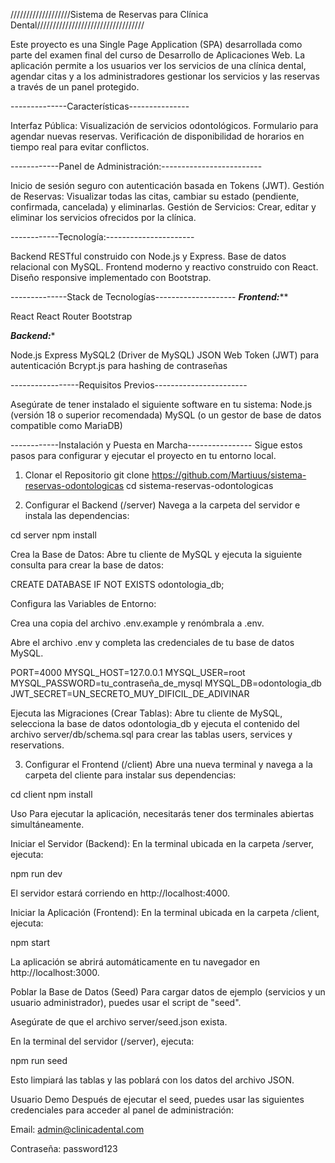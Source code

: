 ///////////////////Sistema de Reservas para Clínica Dental//////////////////////////////////

Este proyecto es una Single Page Application (SPA) desarrollada como parte del examen final del curso de Desarrollo de Aplicaciones Web. La aplicación permite a los usuarios ver los servicios de una clínica dental, agendar citas y a los administradores gestionar los servicios y las reservas a través de un panel protegido.

--------------Características---------------

Interfaz Pública:
Visualización de servicios odontológicos.
Formulario para agendar nuevas reservas.
Verificación de disponibilidad de horarios en tiempo real para evitar conflictos.

------------Panel de Administración:-------------------------

Inicio de sesión seguro con autenticación basada en Tokens (JWT).
Gestión de Reservas: Visualizar todas las citas, cambiar su estado (pendiente, confirmada, cancelada) y eliminarlas.
Gestión de Servicios: Crear, editar y eliminar los servicios ofrecidos por la clínica.

------------Tecnología:----------------------

Backend RESTful construido con Node.js y Express.
Base de datos relacional con MySQL.
Frontend moderno y reactivo construido con React.
Diseño responsive implementado con Bootstrap.

--------------Stack de Tecnologías--------------------
*****Frontend:*******

React
React Router
Bootstrap

*****Backend:******

Node.js
Express
MySQL2 (Driver de MySQL)
JSON Web Token (JWT) para autenticación
Bcrypt.js para hashing de contraseñas

-----------------Requisitos Previos-----------------------

Asegúrate de tener instalado el siguiente software en tu sistema:
Node.js (versión 18 o superior recomendada)
MySQL (o un gestor de base de datos compatible como MariaDB)


------------Instalación y Puesta en Marcha----------------
Sigue estos pasos para configurar y ejecutar el proyecto en tu entorno local.

1. Clonar el Repositorio
git clone https://github.com/Martiuus/sistema-reservas-odontologicas
cd sistema-reservas-odontologicas

2. Configurar el Backend (/server)
Navega a la carpeta del servidor e instala las dependencias:

cd server
npm install

Crea la Base de Datos:
Abre tu cliente de MySQL y ejecuta la siguiente consulta para crear la base de datos:

CREATE DATABASE IF NOT EXISTS odontologia_db;

Configura las Variables de Entorno:

Crea una copia del archivo .env.example y renómbrala a .env.

Abre el archivo .env y completa las credenciales de tu base de datos MySQL.

PORT=4000
MYSQL_HOST=127.0.0.1
MYSQL_USER=root
MYSQL_PASSWORD=tu_contraseña_de_mysql
MYSQL_DB=odontologia_db
JWT_SECRET=UN_SECRETO_MUY_DIFICIL_DE_ADIVINAR

Ejecuta las Migraciones (Crear Tablas):
Abre tu cliente de MySQL, selecciona la base de datos odontologia_db y ejecuta el contenido del archivo server/db/schema.sql para crear las tablas users, services y reservations.

3. Configurar el Frontend (/client)
Abre una nueva terminal y navega a la carpeta del cliente para instalar sus dependencias:

cd client
npm install

Uso
Para ejecutar la aplicación, necesitarás tener dos terminales abiertas simultáneamente.

Iniciar el Servidor (Backend):
En la terminal ubicada en la carpeta /server, ejecuta:

npm run dev

El servidor estará corriendo en http://localhost:4000.

Iniciar la Aplicación (Frontend):
En la terminal ubicada en la carpeta /client, ejecuta:

npm start

La aplicación se abrirá automáticamente en tu navegador en http://localhost:3000.

Poblar la Base de Datos (Seed)
Para cargar datos de ejemplo (servicios y un usuario administrador), puedes usar el script de "seed".

Asegúrate de que el archivo server/seed.json exista.

En la terminal del servidor (/server), ejecuta:

npm run seed

Esto limpiará las tablas y las poblará con los datos del archivo JSON.

Usuario Demo
Después de ejecutar el seed, puedes usar las siguientes credenciales para acceder al panel de administración:

Email: admin@clinicadental.com

Contraseña: password123
